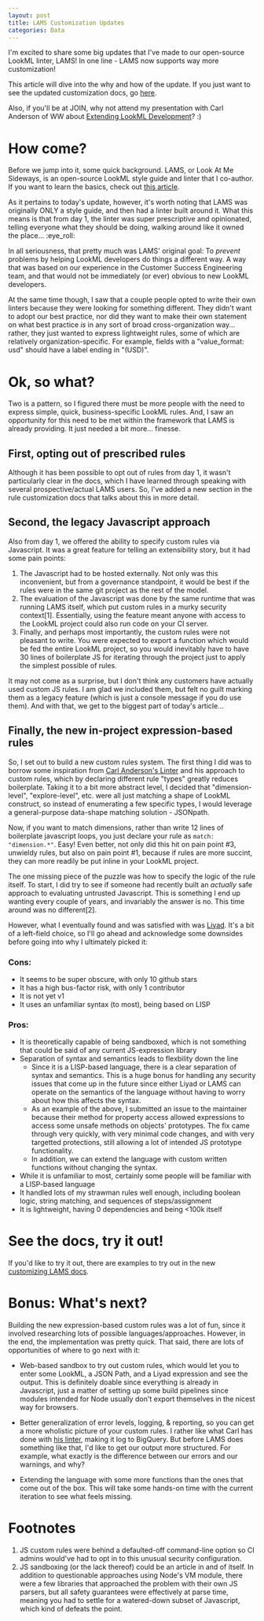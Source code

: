 ```yaml
---
layout: post
title: LAMS Customization Updates
categories: Data
---
```


I'm excited to share some big updates that I've made to our open-source LookML linter, LAMS! In one line - LAMS now supports way more customization!

This article will dive into the why and how of the update. If you just want to see the updated customization docs, go [here](https://looker-open-source.github.io/look-at-me-sideways/customizing-lams). 

Also, if you'll be at JOIN, why not attend my presentation with Carl Anderson of WW about [Extending LookML Development](https://events.bizzabo.com/215120/agenda/session/139043)? :)

# How come?

Before we jump into it, some quick background. LAMS, or Look At Me Sideways, is an open-source LookML style guide and linter that I co-author. If you want to learn the basics, check out [this article](https://discourse.looker.com/t/introducing-lams-a-lookml-style-guide-and-linter/10603).

As it pertains to today's update, however, it's worth noting that LAMS was originally ONLY a style guide, and then had a linter built around it. What this means is that from day 1, the linter was super prescriptive and opinionated, telling everyone what they should be doing, walking around like it owned the place... :eye_roll:

In all seriousness, that pretty much was LAMS' original goal: To *prevent* problems by helping LookML developers do things a different way. A way that was based on our experience in the Customer Success Engineering team, and that would not be immediately (or ever) obvious to new LookML developers.

At the same time though, I saw that a couple people opted to write their own linters because they were looking for something different. They didn't want to adopt our best practice, nor did they want to make their own statement on what best practice *is* in any sort of broad cross-organization way... rather, they just wanted to express lightweight rules, some of which are relatively organization-specific. For example, fields with a "value_format: usd" should have a label ending in "(USD)".

# Ok, so what?

Two is a pattern, so I figured there must be more people with the need to express simple, quick, business-specific LookML rules. And, I saw an opportunity for this need to be met within the framework that LAMS is already providing. It just needed a bit more... finesse.

## First, opting out of prescribed rules

Although it has been possible to opt out of rules from day 1, it wasn't particularly clear in the docs, which I have learned through speaking with several prospective/actual LAMS users. So, I've added a new section in the rule customization docs that talks about this in more detail.

## Second, the legacy Javascript approach

Also from day 1, we offered the ability to specify custom rules via Javascript. It was a great feature for telling an extensibility story, but it had some pain points:

1. The Javascript had to be hosted externally. Not only was this inconvenient, but from a governance standpoint, it would be best if the rules were in the same git project as the rest of the model.
2. The evaluation of the Javascript was done by the same runtime that was running LAMS itself, which put custom rules in a murky security context[1]. Essentially, using the feature meant anyone with access to the LookML project could also run code on your CI server. 
3. Finally, and perhaps most importantly, the custom rules were not pleasant to write. You were expected to export a function which would be fed the entire LookML project, so you would inevitably have to have 30 lines of boilerplate JS for iterating through the project just to apply the simplest possible of rules.

It may not come as a surprise, but I don't think any customers have actually used custom JS rules. I am glad we included them, but felt no guilt marking them as a legacy feature (which is just a console message if you do use them). And with that, we get to the biggest part of today's article...

## Finally, the new in-project expression-based rules

So, I set out to build a new custom rules system. The first thing I did was to borrow some inspiration from [Carl Anderson's Linter](https://github.com/ww-tech/lookml-tools/blob/master/README_DEVELOPER.md) and his approach to custom rules, which by declaring different rule "types" greatly reduces boilerplate. Taking it to a bit more abstract level, I decided that "dimension-level", "explore-level", etc. were all just matching a shape of LookML construct, so instead of enumerating a few specific types, I would leverage a general-purpose data-shape matching solution - JSONpath.

Now, if you want to match dimensions, rather than write 12 lines of boilerplate javascript loops, you just declare your rule as `match: "dimension.*"`. Easy! Even better, not only did this hit on pain point #3, unwieldy rules, but also on pain point #1, because if rules are more succint, they can more readily be put inline in your LookML project.

The one missing piece of the puzzle was how to specify the logic of the rule itself. To start, I did try to see if someone had recently built an _actually_ safe approach to evaluating untrusted Javascript. This is something I end up wanting every couple of years, and invariably the answer is no. This time around was no different[2].

However, what I eventually found and was satisfied with was [Liyad](https://github.com/shellyln/liyad). It's a bit of a left-field choice, so I'll go ahead and acknowledge some downsides before going into why I ultimately picked it:

### Cons:

- It seems to be super obscure, with only 10 github stars
- It has a high bus-factor risk, with only 1 contributor
- It is not yet v1
- It uses an unfamiliar syntax (to most), being based on LISP
	
### Pros:

- It is theoretically capable of being sandboxed, which is not something that could be said of any current JS-expression library
- Separation of syntax and semantics leads to flexbility down the line
	- Since it is a LISP-based language, there is a clear separation of syntax and semantics. This is a huge bonus for handling any security issues that come up in the future since either Liyad or LAMS can operate on the semantics of the language without having to worry about how this affects the syntax.
	- As an example of the above, I submitted an issue to the maintainer because their method for property access allowed expressions to access some unsafe methods on objects' prototypes. The fix came through very quickly, with very minimal code changes, and with very targetted protections, still allowing a lot of intended JS prototype functionality. 
	- In addition, we can extend the language with custom written functions without changing the syntax.
- While it is unfamiliar to most, certainly some people will be familiar with a LISP-based language
- It handled lots of my strawman rules well enough, including boolean logic, string matching, and sequences of steps/assignment
- It is lightweight, having 0 dependencies and being <100k itself

# See the docs, try it out!

If you'd like to try it out, there are examples to try out in the new [customizing LAMS docs](https://looker-open-source.github.io/look-at-me-sideways/customizing-lams).

# Bonus: What's next?

Building the new expression-based custom rules was a lot of fun, since it involved researching lots of possible languages/approaches. However, in the end, the implementation was pretty quick. That said, there are lots of opportunities of where to go next with it:

- Web-based sandbox to try out custom rules, which would let you to enter some LookML, a JSON Path, and a Liyad expression and see the output. This is definitely doable since everything is already in Javascript, just a matter of setting up some build pipelines since modules intended for Node usually don't export themselves in the nicest way for browsers.

- Better generalization of error levels, logging, & reporting, so you can get a more wholistic picture of your custom rules. I rather like what Carl has done with [his linter](https://github.com/ww-tech/lookml-tools/blob/master/README_LINTER.md), making it log to BigQuery. But before LAMS does something like that, I'd like to get our output more structured. For example, what exactly is the difference between our errors and our warnings, and why?

- Extending the language with some more functions than the ones that come out of the box. This will take some hands-on time with the current iteration to see what feels missing.

# Footnotes

1. JS custom rules were behind a defaulted-off command-line option so CI admins would've had to opt in to this unusual security configuration.
2. JS sandboxing (or the lack thereof) could be an article in and of itself. In addition to questionable approaches using Node's VM module, there were a few libraries that approached the problem with their own JS parsers, but all safety guarantees were effectively at parse time, meaning you had to settle for a watered-down subset of Javascript, which kind of defeats the point.